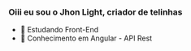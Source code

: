 ### Oiii eu sou o Jhon Light, criador de telinhas

- 🔭 Estudando Front-End 
- 🌱 Conhecimento em Angular - API Rest

 
